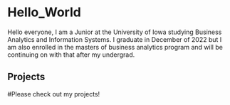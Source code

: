 # Hello_World
Hello everyone, I am a Junior at the University of Iowa studying Business Analytics and Information Systems. I graduate in December of 2022 but I am also enrolled in the masters of business analytics program and will be continuing on with that after my undergrad. 
## **Projects**
#Please check out my projects!
